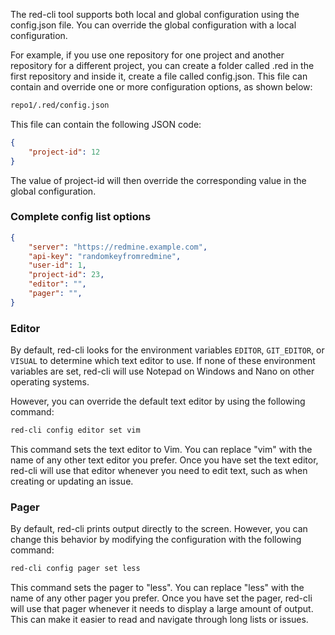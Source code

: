 The red-cli tool supports both local and global configuration using the config.json file. You can override the global configuration with a local configuration.

For example, if you use one repository for one project and another repository for a different project, you can create a folder called .red in the first repository and inside it, create a file called config.json. This file can contain and override one or more configuration options, as shown below:

```bash
repo1/.red/config.json
```

This file can contain the following JSON code:

```json
{
    "project-id": 12
}
```

The value of project-id will then override the corresponding value in the global configuration.


### Complete config list options

```json
{
    "server": "https://redmine.example.com",
    "api-key": "randomkeyfromredmine",
    "user-id": 1,
    "project-id": 23,
    "editor": "",
    "pager": "",
}
```

### Editor

By default, red-cli looks for the environment variables `EDITOR`, `GIT_EDITOR`, or `VISUAL` to determine which text editor to use. If none of these environment variables are set, red-cli will use Notepad on Windows and Nano on other operating systems.

However, you can override the default text editor by using the following command:

```bash
red-cli config editor set vim
```

This command sets the text editor to Vim. You can replace "vim" with the name of any other text editor you prefer. Once you have set the text editor, red-cli will use that editor whenever you need to edit text, such as when creating or updating an issue.

### Pager

By default, red-cli prints output directly to the screen. However, you can change this behavior by modifying the configuration with the following command:

```bash
red-cli config pager set less
```

This command sets the pager to "less". You can replace "less" with the name of any other pager you prefer. Once you have set the pager, red-cli will use that pager whenever it needs to display a large amount of output. This can make it easier to read and navigate through long lists or issues.